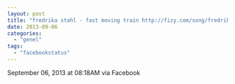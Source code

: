 ```yaml
---
layout: post
title: "fredrika stahl - fast moving train http://fizy.com/song/fredrika-stahl-fast-moving-train/1rb8w1"
date: 2013-09-06
categories: 
  - "genel"
tags: 
  - "facebookstatus"
---
```


September 06, 2013 at 08:18AM via Facebook
